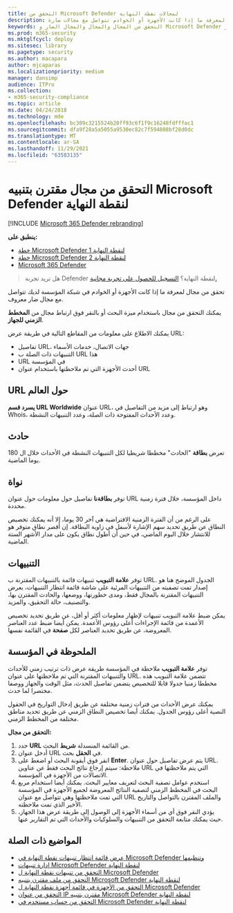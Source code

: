 ```yaml
---
title: التحقق من Microsoft Defender لمجالات نقطة النهاية
description: استخدم خيارات التحقيق لمعرفة ما إذا كانت الأجهزة أو الخوادم تتواصل مع مجالات ضارة.
keywords: التحقق من المجال والمجال والمجال الضار و Microsoft Defender لنقطة النهاية والتنبيه وURL
ms.prod: m365-security
ms.mktglfcycl: deploy
ms.sitesec: library
ms.pagetype: security
ms.author: macapara
author: mjcaparas
ms.localizationpriority: medium
manager: dansimp
audience: ITPro
ms.collection:
- m365-security-compliance
ms.topic: article
ms.date: 04/24/2018
ms.technology: mde
ms.openlocfilehash: bc309c3215524b20ff93c6f1f9c16248fdfffac1
ms.sourcegitcommit: dfa9f28a5a5055a9530ec82c7f594808bf28d0dc
ms.translationtype: MT
ms.contentlocale: ar-SA
ms.lasthandoff: 11/29/2021
ms.locfileid: "63583135"
---
```

# <a name="investigate-a-domain-associated-with-a-microsoft-defender-for-endpoint-alert"></a>التحقق من مجال مقترن بتنبيه Microsoft Defender لنقطة النهاية

[!INCLUDE [Microsoft 365 Defender rebranding](../../includes/microsoft-defender.md)]


**ينطبق على:**
- [خطة Microsoft Defender لنقطة النهاية 1](https://go.microsoft.com/fwlink/p/?linkid=2154037)
- [خطة Microsoft Defender لنقطة النهاية 2](https://go.microsoft.com/fwlink/p/?linkid=2154037)
- [Microsoft 365 Defender](https://go.microsoft.com/fwlink/?linkid=2118804)

> هل تريد تجربة Defender لنقطة النهاية؟ [التسجيل للحصول على تجربة مجانية.](https://signup.microsoft.com/create-account/signup?products=7f379fee-c4f9-4278-b0a1-e4c8c2fcdf7e&ru=https://aka.ms/MDEp2OpenTrial?ocid=docs-wdatp-investigatedomain-abovefoldlink)

تحقق من مجال لمعرفة ما إذا كانت الأجهزة أو الخوادم في شبكة المؤسسة لديك تتواصل مع مجال ضار معروف.

يمكنك التحقق من مجال باستخدام ميزة البحث أو بالنقر فوق ارتباط مجال من **المخطط الزمني للجهاز**.

يمكنك الاطلاع على معلومات من المقاطع التالية في طريقة عرض URL:

- تفاصيل URL، جهات الاتصال، خدمات الأسماء
- التنبيهات ذات الصلة ب URL هذا 
- URL في المؤسسة
- أحدث الأجهزة التي تم ملاحظتها باستخدام عنوان URL

## <a name="url-worldwide"></a>URL حول العالم

**يسرد قسم URL Worldwide** عنوان URL، وهو ارتباط إلى مزيد من التفاصيل في Whois، وعدد الأحداث المفتوحة ذات الصلة، وعدد التنبيهات النشطة.

## <a name="incident"></a>حادث

تعرض **بطاقة** "الحادث" مخططا شريطيا لكل التنبيهات النشطة في الأحداث خلال ال 180 يوما الماضية.

## <a name="prevalence"></a>نواة

توفر **بطاقةنا** تفاصيل حول معلومات حول عنوان URL داخل المؤسسة، خلال فترة زمنية محددة.

على الرغم من أن الفترة الزمنية الافتراضية هي آخر 30 يوما، إلا أنه يمكنك تخصيص النطاق عن طريق تحديد سهم الإشارة لأسفل في زاوية البطاقة. إن أقصر نطاق متوفر هو للانتشار خلال اليوم الماضي، في حين أن أطول نطاق يكون على مدار الأشهر الستة الماضية.

## <a name="alerts"></a>التنبيهات

توفر **علامة التبويب** تنبيهات قائمة بالتنبيهات المقترنة ب URL. الجدول الموضح هنا هو إصدار تمت تصفيته من التنبيهات المرئية على شاشة قائمة انتظار التنبيهات، يعرض التنبيهات المقترنة بالمجال فقط، ومدى خطورتها، ووضعها، والحادث المقترن بها، والتصنيف، حالة التحقيق، والمزيد.

يمكن ضبط علامة التبويب تنبيهات لإظهار معلومات أكثر أو أقل، عن طريق تحديد تخصيص الأعمدة من قائمة الإجراءات أعلى رؤوس الأعمدة. يمكن أيضا ضبط عدد العناصر المعروضة، عن طريق تحديد العناصر لكل **صفحة** في القائمة نفسها.

## <a name="observed-in-organization"></a>الملحوظة في المؤسسة

توفر **علامة التبويب** ملاحظة في المؤسسة طريقة عرض ذات ترتيب زمني للأحداث والتنبيهات المقترنة التي تم ملاحظتها على عنوان URL. تتضمن علامة التبويب هذه مخططا زمنيا جدولا قابلا للتخصيص يتضمن تفاصيل الحدث، مثل الوقت والجهاز ووصفا مختصرا لما حدث. 

يمكنك عرض الأحداث من فترات زمنية مختلفة عن طريق إدخال التواريخ في الحقول النصية أعلى رؤوس الجدول. يمكنك أيضا تخصيص النطاق الزمني عن طريق تحديد مناطق مختلفة من المخطط الزمني.

**التحقق من مجال:**

1. حدد **URL** من القائمة المنسدلة **شريط** البحث.
2. أدخل عنوان URL في **الحقل** بحث.
3. انقر فوق أيقونة البحث أو اضغط على **Enter**. يتم عرض تفاصيل حول عنوان URL. ملاحظة: سيتم إرجاع نتائج البحث فقط عن عناوين URL التي يتم ملاحظتها في الاتصالات من الأجهزة في المؤسسة.
4. استخدم عوامل تصفية البحث لتعريف معايير البحث. يمكنك أيضا استخدام مربع البحث في المخطط الزمني لتصفية النتائج المعروضة لجميع الأجهزة في المؤسسة التي تمت ملاحظتها وهي تتواصل مع عنوان URL والملف المقترن بالتواصل والتاريخ الأخير الذي تمت ملاحظته.
5. يؤدي النقر فوق أي من أسماء الأجهزة إلى الوصول إلى طريقة عرض هذا الجهاز، حيث يمكنك متابعة التحقق من التنبيهات والسلوكيات والأحداث التي تم التقارير عنها.

## <a name="related-topics"></a>المواضيع ذات الصلة
- [عرض قائمة انتظار تنبيهات نقطة النهاية في Microsoft Defender وتنظيمها](alerts-queue.md)
- [إدارة تنبيهات Microsoft Defender لنقطة النهاية](manage-alerts.md)
- [التحقق من تنبيهات نقطة النهاية ل Microsoft Defender](investigate-alerts.md)
- [التحقق من ملف مقترن بتنبيه Microsoft Defender لنقطة النهاية](investigate-files.md)
- [التحقق من الأجهزة في قائمة أجهزة نقطة النهاية ل Microsoft Defender](investigate-machines.md)
- [التحقق من عنوان IP مقترن بتنبيه Microsoft Defender لنقطة النهاية](investigate-ip.md)
- [التحقق من حساب مستخدم في Microsoft Defender لنقطة النهاية](investigate-user.md)
